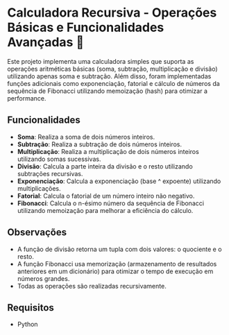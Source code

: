 # Calculadora Recursiva - Operações Básicas e Funcionalidades Avançadas 🧮

Este projeto implementa uma calculadora simples que suporta as operações aritméticas básicas (soma, subtração, multiplicação e divisão) utilizando apenas soma e subtração. Além disso, foram implementadas funções adicionais como exponenciação, fatorial e cálculo de números da sequência de Fibonacci utilizando memoização (hash) para otimizar a performance.


## Funcionalidades

- **Soma**: Realiza a soma de dois números inteiros.
- **Subtração**: Realiza a subtração de dois números inteiros.
- **Multiplicação**: Realiza a multiplicação de dois números inteiros utilizando somas sucessivas.
- **Divisão**: Calcula a parte inteira da divisão e o resto utilizando subtrações recursivas.
- **Exponenciação**: Calcula a exponenciação (base ^ expoente) utilizando multiplicações.
- **Fatorial**: Calcula o fatorial de um número inteiro não negativo.
- **Fibonacci**: Calcula o n-ésimo número da sequência de Fibonacci utilizando memoização para melhorar a eficiência do cálculo.

## Observações

- A função de divisão retorna um tupla com dois valores: o quociente e o resto.
- A função Fibonacci usa memorização (armazenamento de resultados anteriores em um dicionário) para otimizar o tempo de execução em números grandes.
- Todas as operações são realizadas recursivamente.

## Requisitos

- Python
